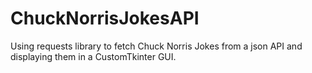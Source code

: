 # ChuckNorrisJokesAPI
Using requests library to fetch Chuck Norris Jokes from a json API and displaying them in a CustomTkinter GUI.
